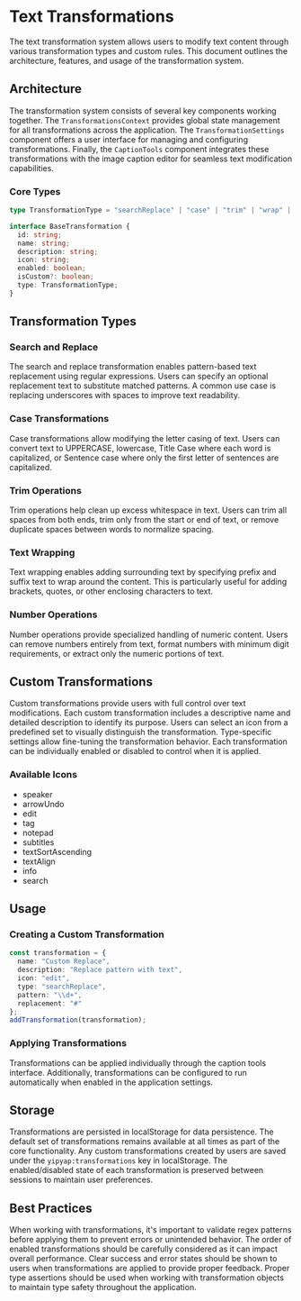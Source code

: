 # Text Transformations

The text transformation system allows users to modify text content through various transformation types and custom rules. This document outlines the architecture, features, and usage of the transformation system.

## Architecture

The transformation system consists of several key components working together. The `TransformationsContext` provides global state management for all transformations across the application. The `TransformationSettings` component offers a user interface for managing and configuring transformations. Finally, the `CaptionTools` component integrates these transformations with the image caption editor for seamless text modification capabilities.

### Core Types

```typescript
type TransformationType = "searchReplace" | "case" | "trim" | "wrap" | "number";

interface BaseTransformation {
  id: string;
  name: string;
  description: string;
  icon: string;
  enabled: boolean;
  isCustom?: boolean;
  type: TransformationType;
}
```

## Transformation Types

### Search and Replace

The search and replace transformation enables pattern-based text replacement using regular expressions. Users can specify an optional replacement text to substitute matched patterns. A common use case is replacing underscores with spaces to improve text readability.

### Case Transformations

Case transformations allow modifying the letter casing of text. Users can convert text to UPPERCASE, lowercase, Title Case where each word is capitalized, or Sentence case where only the first letter of sentences are capitalized.

### Trim Operations

Trim operations help clean up excess whitespace in text. Users can trim all spaces from both ends, trim only from the start or end of text, or remove duplicate spaces between words to normalize spacing.

### Text Wrapping

Text wrapping enables adding surrounding text by specifying prefix and suffix text to wrap around the content. This is particularly useful for adding brackets, quotes, or other enclosing characters to text.

### Number Operations

Number operations provide specialized handling of numeric content. Users can remove numbers entirely from text, format numbers with minimum digit requirements, or extract only the numeric portions of text.

## Custom Transformations

Custom transformations provide users with full control over text modifications. Each custom transformation includes a descriptive name and detailed description to identify its purpose. Users can select an icon from a predefined set to visually distinguish the transformation. Type-specific settings allow fine-tuning the transformation behavior. Each transformation can be individually enabled or disabled to control when it is applied.

### Available Icons

- speaker
- arrowUndo
- edit
- tag
- notepad
- subtitles
- textSortAscending
- textAlign
- info
- search

## Usage

### Creating a Custom Transformation

```typescript
const transformation = {
  name: "Custom Replace",
  description: "Replace pattern with text",
  icon: "edit",
  type: "searchReplace",
  pattern: "\\d+",
  replacement: "#"
};
addTransformation(transformation);
```

### Applying Transformations

Transformations can be applied individually through the caption tools interface. Additionally, transformations can be configured to run automatically when enabled in the application settings.

## Storage

Transformations are persisted in localStorage for data persistence. The default set of transformations remains available at all times as part of the core functionality. Any custom transformations created by users are saved under the `yipyap:transformations` key in localStorage. The enabled/disabled state of each transformation is preserved between sessions to maintain user preferences.

## Best Practices

When working with transformations, it's important to validate regex patterns before applying them to prevent errors or unintended behavior. The order of enabled transformations should be carefully considered as it can impact overall performance. Clear success and error states should be shown to users when transformations are applied to provide proper feedback. Proper type assertions should be used when working with transformation objects to maintain type safety throughout the application.
